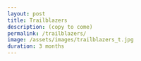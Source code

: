 ```yaml
---
layout: post
title: Trailblazers
description: (copy to come)
permalink: /trailblazers/
image: /assets/images/trailblazers_t.jpg
duration: 3 months
---
```

